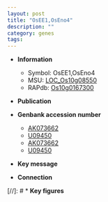 ```yaml
---
layout: post
title: "OsEE1,OsEno4"
description: ""
category: genes
tags: 
---
```


* **Information**  
    + Symbol: OsEE1,OsEno4  
    + MSU: [LOC_Os10g08550](http://rice.uga.edu/cgi-bin/ORF_infopage.cgi?orf=LOC_Os10g08550)  
    + RAPdb: [Os10g0167300](http://rapdb.dna.affrc.go.jp/viewer/gbrowse_details/irgsp1?name=Os10g0167300)  

* **Publication**  

* **Genbank accession number**  
    + [AK073662](http://www.ncbi.nlm.nih.gov/nuccore/AK073662)
    + [U09450](http://www.ncbi.nlm.nih.gov/nuccore/U09450)
    + [AK073662](http://www.ncbi.nlm.nih.gov/nuccore/AK073662)
    + [U09450](http://www.ncbi.nlm.nih.gov/nuccore/U09450)

* **Key message**  

* **Connection**  

[//]: # * **Key figures**  



